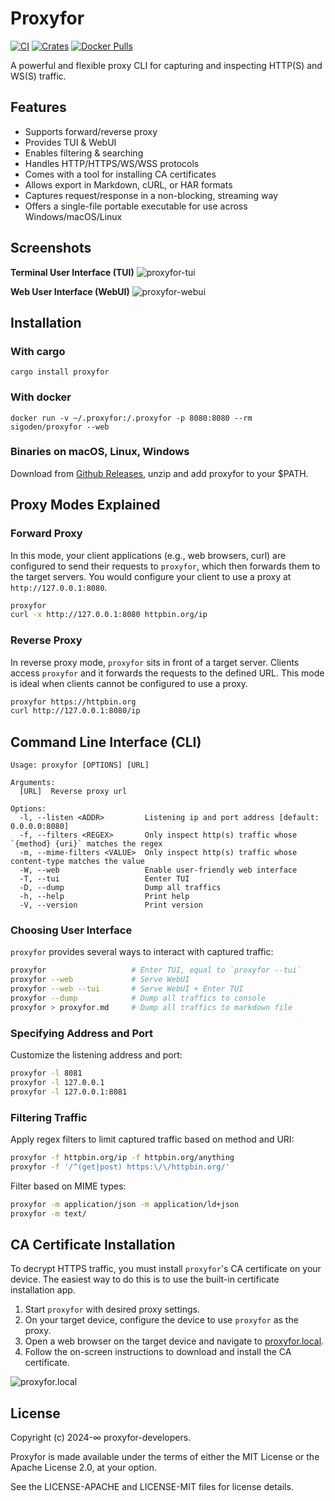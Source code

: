 # Proxyfor

[![CI](https://github.com/sigoden/proxyfor/actions/workflows/ci.yaml/badge.svg)](https://github.com/sigoden/proxyfor/actions/workflows/ci.yaml)
[![Crates](https://img.shields.io/crates/v/proxyfor.svg)](https://crates.io/crates/proxyfor)
[![Docker Pulls](https://img.shields.io/docker/pulls/sigoden/proxyfor)](https://hub.docker.com/r/sigoden/proxyfor)

A powerful and flexible proxy CLI for capturing and inspecting HTTP(S) and WS(S) traffic.

## Features

- Supports forward/reverse proxy
- Provides TUI & WebUI
- Enables filtering & searching
- Handles HTTP/HTTPS/WS/WSS protocols
- Comes with a tool for installing CA certificates
- Allows export in Markdown, cURL, or HAR formats
- Captures request/response in a non-blocking, streaming way
- Offers a single-file portable executable for use across Windows/macOS/Linux

## Screenshots

**Terminal User Interface (TUI)**
![proxyfor-tui](https://github.com/user-attachments/assets/87a93e09-4783-4273-85b6-002762909fc3)

**Web User Interface (WebUI)**
![proxyfor-webui](https://github.com/user-attachments/assets/4f1f921a-95ec-44e0-8a2f-671614c0b934)

## Installation

### With cargo

```
cargo install proxyfor
```

### With docker

```
docker run -v ~/.proxyfor:/.proxyfor -p 8080:8080 --rm sigoden/proxyfor --web 
```

### Binaries on macOS, Linux, Windows

Download from [Github Releases](https://github.com/sigoden/proxyfor/releases), unzip and add proxyfor to your $PATH.

## Proxy Modes Explained

### Forward Proxy

In this mode, your client applications (e.g., web browsers, curl) are configured to send their requests to `proxyfor`, which then forwards them to the target servers. You would configure your client to use a proxy at `http://127.0.0.1:8080`.

```bash
proxyfor
curl -x http://127.0.0.1:8080 httpbin.org/ip
```

### Reverse Proxy

In reverse proxy mode, `proxyfor` sits in front of a target server. Clients access `proxyfor` and it forwards the requests to the defined URL. This mode is ideal when clients cannot be configured to use a proxy.

```bash
proxyfor https://httpbin.org
curl http://127.0.0.1:8080/ip
```

## Command Line Interface (CLI)

```
Usage: proxyfor [OPTIONS] [URL]

Arguments:
  [URL]  Reverse proxy url

Options:
  -l, --listen <ADDR>         Listening ip and port address [default: 0.0.0.0:8080]
  -f, --filters <REGEX>       Only inspect http(s) traffic whose `{method} {uri}` matches the regex
  -m, --mime-filters <VALUE>  Only inspect http(s) traffic whose content-type matches the value
  -W, --web                   Enable user-friendly web interface
  -T, --tui                   Eenter TUI
  -D, --dump                  Dump all traffics
  -h, --help                  Print help
  -V, --version               Print version
```

### Choosing User Interface

`proxyfor` provides several ways to interact with captured traffic:

```sh
proxyfor                   # Enter TUI, equal to `proxyfor --tui`
proxyfor --web             # Serve WebUI
proxyfor --web --tui       # Serve WebUI + Enter TUI
proxyfor --dump            # Dump all traffics to console
proxyfor > proxyfor.md     # Dump all traffics to markdown file
```

### Specifying Address and Port

Customize the listening address and port:

```sh
proxyfor -l 8081
proxyfor -l 127.0.0.1
proxyfor -l 127.0.0.1:8081
```

### Filtering Traffic

Apply regex filters to limit captured traffic based on method and URI:

```sh
proxyfor -f httpbin.org/ip -f httpbin.org/anything
proxyfor -f '/^(get|post) https:\/\/httpbin.org/'
```

Filter based on MIME types:

```sh
proxyfor -m application/json -m application/ld+json
proxyfor -m text/
```

## CA Certificate Installation

To decrypt HTTPS traffic, you must install `proxyfor`'s CA certificate on your device. The easiest way to do this is to use the built-in certificate installation app.

1. Start `proxyfor` with desired proxy settings.
2. On your target device, configure the device to use `proxyfor` as the proxy.
3. Open a web browser on the target device and navigate to [proxyfor.local](http://proxyfor.local).
4. Follow the on-screen instructions to download and install the CA certificate.

![proxyfor.local](https://github.com/sigoden/proxyfor/assets/4012553/a5276872-8ab1-4794-9e97-ac7038ca5e4a)

## License

Copyright (c) 2024-∞ proxyfor-developers.

Proxyfor is made available under the terms of either the MIT License or the Apache License 2.0, at your option.

See the LICENSE-APACHE and LICENSE-MIT files for license details.